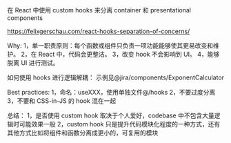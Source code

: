 在 React 中使用 custom hooks 来分离 container 和 presentational components

https://felixgerschau.com/react-hooks-separation-of-concerns/

Why: 
1，单一职责原则：每个函数或组件只负责一项功能能够使其更易改变和维护。 
2，在 React 中，代码会更整洁。 
3，改变 hook 不会影响到 UI。 
4，能够脱离 UI 进行测试。

如何使用 hooks 进行逻辑解耦： 
  示例见@jira/components/ExponentCalculator

Best practices: 
1，命名：useXXX，使用单独文件@/hooks 
2，不要过度分离 
3，不要和 CSS-in-JS 的 hook 混在一起

总结： 
1，是否使用 custom hook 取决于个人爱好，codebase 中不包含大量逻辑时可能效果一般 
2，custom hook 只是提升代码模块化程度的一种方式，还有其他方式比如将组件和函数分离成更小的，可复用的模块
